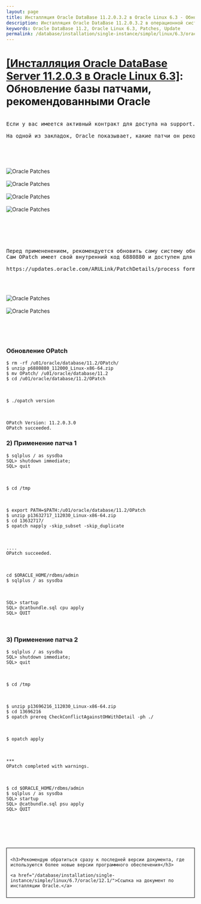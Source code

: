 ```yaml
---
layout: page
title: Инсталляция Oracle DataBase 11.2.0.3.2 в Oracle Linux 6.3 - Обновление базы патчами, рекомендованными Oracle
description: Инсталляция Oracle DataBase 11.2.0.3.2 в операционной системе Oracle Linux 6.3 - Обновление базы патчами, рекомендованными Oracle
keywords: Oracle DataBase 11.2, Oracle Linux 6.3, Patches, Update
permalink: /database/installation/single-instance/simple/linux/6.3/oracle/11.2/oracle-psu-update/
---
```


# <a href="/database/installation/single-instance/simple/linux/6.3/oracle/11.2/">[Инсталляция Oracle DataBase Server 11.2.0.3 в Oracle Linux 6.3]</a>: Обновление базы патчами, рекомендованными Oracle

<pre>

Если у вас имеется активный контракт для доступа на support.oracle.com, вы можете скачать последние обновления для продуктов Oracle и при необходимости сделать запрос в тех поддержку, в т.ч. на выпуск каких-нибудь заплаток. Особенно актуально это было в период, когда менялись часовые пояся из за распоряжения Президента.

На одной из закладок, Oracle показывает, какие патчи он рекомендует применить.

</pre>

<br/><br/>

<img src="https://img.oracledba.net/img/oracle/database/simple/11.2/OraclePatches_01.PNG" border="0" alt="Oracle Patches"><br/><br/>
<img src="https://img.oracledba.net/img/oracle/database/simple/11.2/OraclePatches_02.PNG" border="0" alt="Oracle Patches"><br/><br/>
<img src="https://img.oracledba.net/img/oracle/database/simple/11.2/OraclePatches_03.PNG" border="0" alt="Oracle Patches"><br/><br/>
<img src="https://img.oracledba.net/img/oracle/database/simple/11.2/OraclePatches_04.PNG" border="0" alt="Oracle Patches"><br/><br/>

<br/><br/>

<pre>

Перед примененением, рекомендуется обновить саму систему обновления патчей, которая называется OPatch.
Сам OPatch имеет свой внутренний код 6880880 и доступен для скачивания:

https://updates.oracle.com/ARULink/PatchDetails/process_form?patch_num=6880880
</pre>

<br/><br/>

<img src="https://img.oracledba.net/img/oracle/database/simple/11.2/OraclePatches_05.PNG" border="0" alt="Oracle Patches"><br/><br/>
<img src="https://img.oracledba.net/img/oracle/database/simple/11.2/OraclePatches_06.PNG" border="0" alt="Oracle Patches"><br/><br/>

<br/><br/>

### Обновление OPatch

    $ rm -rf /u01/oracle/database/11.2/OPatch/
    $ unzip p6880880_112000_Linux-x86-64.zip
    $ mv OPatch/ /u01/oracle/database/11.2
    $ cd /u01/oracle/database/11.2/OPatch

<br/>

    $ ./opatch version

<br/>

    OPatch Version: 11.2.0.3.0
    OPatch succeeded.

### 2) Применение патча 1

    $ sqlplus / as sysdba
    SQL> shutdown immediate;
    SQL> quit

<br/>

    $ cd /tmp

<br/>

    $ export PATH=$PATH:/u01/oracle/database/11.2/OPatch
    $ unzip p13632717_112030_Linux-x86-64.zip
    $ cd 13632717/
    $ opatch napply -skip_subset -skip_duplicate

<br/>

    ....
    OPatch succeeded.

<br/>

    cd $ORACLE_HOME/rdbms/admin
    $ sqlplus / as sysdba

<br/>

    SQL> startup
    SQL> @catbundle.sql cpu apply
    SQL> QUIT

<br/>

### 3) Применение патча 2

    $ sqlplus / as sysdba
    SQL> shutdown immediate;
    SQL> quit

<br/>

    $ cd /tmp

<br/>

    $ unzip p13696216_112030_Linux-x86-64.zip
    $ cd 13696216
    $ opatch prereq CheckConflictAgainstOHWithDetail -ph ./

<br/>

    $ opatch apply

<br/>

    ***
    OPatch completed with warnings.

<br/>

    $ cd $ORACLE_HOME/rdbms/admin
    $ sqlplus / as sysdba
    SQL> startup
    SQL> @catbundle.sql psu apply
    SQL> QUIT

<br/><br/>
<br/><br/>

<div style="padding:10px; border:thin solid black;">

    <h3>Рекомендую обратиться сразу к последней версии документа, где используются более новые версии программного обеспечения</h3>

    <a href="/database/installation/single-instance/simple/linux/6.7/oracle/12.1/">Ссылка на документ по инсталляции Oracle.</a>

</div>
